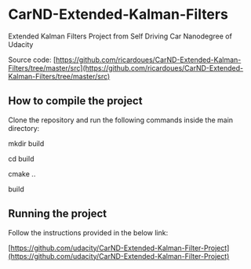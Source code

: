 # CarND-Extended-Kalman-Filters
Extended Kalman Filters Project from Self Driving Car Nanodegree of Udacity

Source code: [https://github.com/ricardoues/CarND-Extended-Kalman-Filters/tree/master/src](https://github.com/ricardoues/CarND-Extended-Kalman-Filters/tree/master/src)

## How to compile the project
Clone the repository and run the following commands inside the main directory: 

mkdir build 

cd build 

cmake ..

build 

## Running the project 
Follow the instructions provided in the below link: 

[https://github.com/udacity/CarND-Extended-Kalman-Filter-Project](https://github.com/udacity/CarND-Extended-Kalman-Filter-Project)
